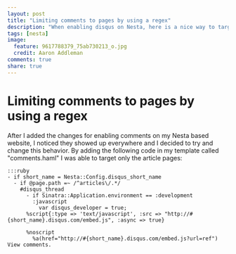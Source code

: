 ```yaml
---
layout: post
title: "Limiting comments to pages by using a regex"
description: "When enabling disqus on Nesta, here is a nice way to target pages to render the disqus code by using regex"
tags: [nesta]
image:
  feature: 9617788379_75ab730213_o.jpg
  credit: Aaron Addleman
comments: true
share: true
---
```


# Limiting comments to pages by using a regex

After I added the changes for enabling comments on my Nesta based website, I noticed they showed up everywhere and I decided to try and change this behavior. By adding the following code in my template called "comments.haml" I was able to target only the article pages:

    :::ruby
    - if short_name = Nesta::Config.disqus_short_name
      - if @page.path =~ /^articles\/.*/
        #disqus_thread
          - if Sinatra::Application.environment == :development
            :javascript
              var disqus_developer = true;
          %script{:type => 'text/javascript', :src => "http://#{short_name}.disqus.com/embed.js", :async => true}

          %noscript
            %a(href="http://#{short_name}.disqus.com/embed.js?url=ref") View comments.
